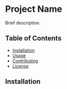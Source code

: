 # Project Name

Brief description.

## Table of Contents

- [Installation](#installation)
- [Usage](#usage)
- [Contributing](#contributing)
- [License](#license)

## Installation


